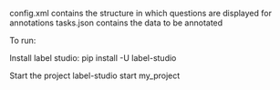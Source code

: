 config.xml contains the structure in which questions are displayed for annotations
tasks.json contains the data to be annotated


To run:


Install label studio: 
    pip install -U label-studio


Start the project
    label-studio start my_project